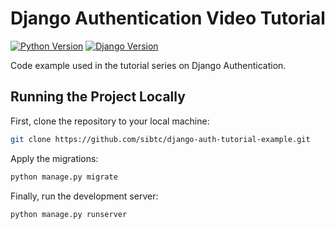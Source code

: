 # Django Authentication Video Tutorial

[![Python Version](https://img.shields.io/badge/python-3.7-brightgreen.svg)](https://python.org)
[![Django Version](https://img.shields.io/badge/django-2.1-brightgreen.svg)](https://djangoproject.com)

Code example used in the tutorial series on Django Authentication.


## Running the Project Locally

First, clone the repository to your local machine:

```bash
git clone https://github.com/sibtc/django-auth-tutorial-example.git
```
Apply the migrations:

```bash
python manage.py migrate
```

Finally, run the development server:

```bash
python manage.py runserver
